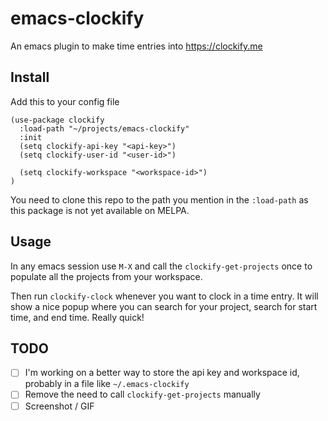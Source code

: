 # emacs-clockify

An emacs plugin to make time entries into https://clockify.me

## Install

Add this to your config file

``` emacs-lisp
(use-package clockify
  :load-path "~/projects/emacs-clockify"
  :init
  (setq clockify-api-key "<api-key>")
  (setq clockify-user-id "<user-id>")

  (setq clockify-workspace "<workspace-id>")
)

```

You need to clone this repo to the path you mention in the `:load-path` as this package is not yet available on MELPA.

## Usage

In any emacs session use `M-X` and call the `clockify-get-projects` once to populate all the projects from your workspace.

Then run `clockify-clock` whenever you want to clock in a time entry. It will show a nice popup where you can search for your project, search for start time, and end time. Really quick!

## TODO

- [ ] I'm working on a better way to store the api key and workspace id, probably in a file like `~/.emacs-clockify`
- [ ] Remove the need to call `clockify-get-projects` manually
- [ ] Screenshot / GIF
